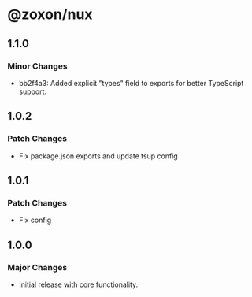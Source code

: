 # @zoxon/nux

## 1.1.0

### Minor Changes

- bb2f4a3: Added explicit "types" field to exports for better TypeScript support.

## 1.0.2

### Patch Changes

- Fix package.json exports and update tsup config

## 1.0.1

### Patch Changes

- Fix config

## 1.0.0

### Major Changes

- Initial release with core functionality.
